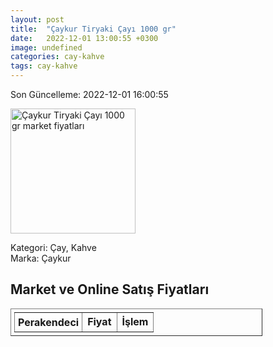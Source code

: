 ```yaml
---
layout: post
title:  "Çaykur Tiryaki Çayı 1000 gr"
date:   2022-12-01 13:00:55 +0300
image: undefined
categories: cay-kahve
tags: cay-kahve
---
```


Son Güncelleme: 2022-12-01 16:00:55

<img src="undefined" width="200" alt="Çaykur Tiryaki Çayı 1000 gr market fiyatları" />

Kategori: Çay, Kahve
<br />
Marka: Çaykur

<h2>Market ve Online Satış Fiyatları</h2>

<table border="1" style="padding: 5px;width:80%;">
  <tr>
    <td style="padding: 5px;"><strong>Perakendeci</strong></td>
    <td><strong>Fiyat</strong></td>
    <td><strong>İşlem</strong></td>
  </tr>
  
</table>
